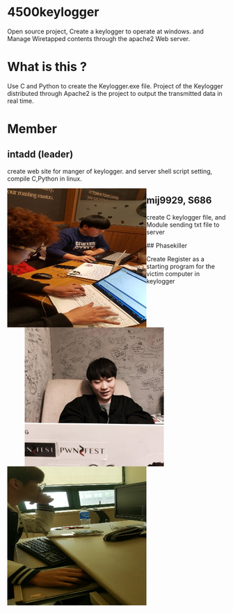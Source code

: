 # 4500keylogger

Open source project, Create a keylogger to operate at windows. and Manage Wiretapped contents through the apache2 Web server.

# What is this ?

Use C and Python to create the Keylogger.exe file. Project of the Keylogger distributed through Apache2 is the project to output the transmitted data in real time.

# Member

## intadd (leader)
create web site for manger of keylogger. and server shell script setting, compile C,Python in linux. 


<a jref="./img/1.jpg"> <img src="./img/1.jpg" align="left" height="320px" width="320px"></a>

## mij9929, S686 
<dd>
create C keylogger file, and Module sending txt file to server

<a href="./img/2.jpg"> <img src='./img/2.jpg' align="left" height="320px" width="320px"></a>
</dd>
## Phasekiller
<p>
Create Register as a starting program for the victim computer in keylogger
<a href="./img/3.jpg"> <img src="./img/3.jpg" align="left" height="320px" width="320px"></a>
</p>

